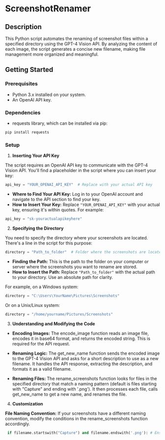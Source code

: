
# ScreenshotRenamer

## Description

This Python script automates the renaming of screenshot files within a specified directory using the GPT-4 Vision API. By analyzing the content of each image, the script generates a concise new filename, making file management more organized and meaningful.

## Getting Started

### Prerequisites

- Python 3.x installed on your system.
- An OpenAI API key.

### Dependencies

- requests library, which can be installed via pip:

```bash
pip install requests
```

### Setup

1. **Inserting Your API Key**

The script requires an OpenAI API key to communicate with the GPT-4 Vision API. You'll find a placeholder in the script where you can insert your key:

```python
api_key = "YOUR_OPENAI_API_KEY"  # Replace with your actual API key
```

- **Where to Find Your API Key:** Log in to your OpenAI account and navigate to the API section to find your key.
- **How to Insert Your Key:** Replace `"YOUR_OPENAI_API_KEY"` with your actual key, ensuring it's within quotes. For example:

```python
api_key = "sk-youractualapikeyhere"
```

2. **Specifying the Directory**

You need to specify the directory where your screenshots are located. There's a line in the script for this purpose:

```python
directory = "Path_to_folder"  # Folder where the screenshots are located
```

- **Finding the Path:** This is the path to the folder on your computer or server where the screenshots you want to rename are stored.
- **How to Insert the Path:** Replace `"Path_to_folder"` with the actual path to your directory. Use an absolute path for clarity.

For example, on a Windows system:

```python
directory = "C:\Users\YourName\Pictures\Screenshots"
```

Or on a Unix/Linux system:

```python
directory = "/home/yourname/Pictures/Screenshots"
```

3. **Understanding and Modifying the Code**

- **Encoding Images:** The encode_image function reads an image file, encodes it in base64 format, and returns the encoded string. This is required for the API request.

- **Renaming Logic:** The get_new_name function sends the encoded image to the GPT-4 Vision API and asks for a short description to use as a new filename. It handles the API response, extracting the description, and formats it as a valid filename.

- **Renaming Files:** The rename_screenshots function looks for files in the specified directory that match a naming pattern (default is files starting with "Capture" and ending with '.png'). It then processes each file, calls get_new_name to get a new name, and renames the file.

4. **Customization**

**File Naming Convention:** If your screenshots have a different naming convention, modify the conditions in the rename_screenshots function accordingly.
```python
 if filename.startswith("Capture") and filename.endswith('.png'): # Ensure this matches your files
```